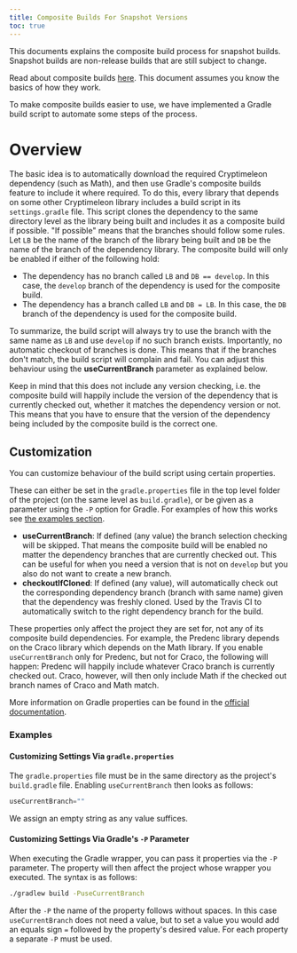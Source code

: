 ```yaml
---
title: Composite Builds For Snapshot Versions
toc: true
---
```


This documents explains the composite build process for snapshot builds.
Snapshot builds are non-release builds that are still subject to change.

Read about composite builds [here](https://docs.gradle.org/6.4.1/userguide/composite_builds.html).
This document assumes you know the basics of how they work.

To make composite builds easier to use, we have implemented a Gradle build script to automate some steps of the process.

# Overview
The basic idea is to automatically download the required Cryptimeleon dependency (such as Math), and then use Gradle's composite builds feature to include it where required.
To do this, every library that depends on some other Cryptimeleon library includes a build script in its `settings.gradle` file.
This script clones the dependency to the same directory level as the library being built and includes it as a composite build if possible.
"If possible" means that the branches should follow some rules. Let `LB` be the name of the branch of the library being built and `DB` be the name of the branch of the dependency library. The composite build will only be enabled if either of the following hold:

- The dependency has no branch called `LB` and `DB == develop`. In this case, the `develop` branch of the dependency is used for the composite build.
- The dependency has a branch called `LB` and `DB = LB`. In this case, the `DB` branch of the dependency is used for the composite build.

To summarize, the build script will always try to use the branch with the same name as `LB` and use `develop` if no such branch exists.
Importantly, no automatic checkout of branches is done. 
This means that if the branches don't match, the build script will complain and fail. 
You can adjust this behaviour using the **useCurrentBranch** parameter as explained below.

Keep in mind that this does not include any version checking, i.e. the composite build will happily include the version of the dependency that is currently checked out, whether it matches the dependency version or not.
This means that you have to ensure that the version of the dependency being included by the composite build is the correct one.

## Customization
You can customize behaviour of the build script using certain properties.

These can either be set in the `gradle.properties` file in the top level folder of the project (on the same level as `build.gradle`), or be given as a parameter using the `-P` option for Gradle.
For examples of how this works see [the examples section](#examples).

- **useCurrentBranch**: If defined (any value) the branch selection checking will be skipped. 
    That means the composite build will be enabled no matter the dependency branches that are currently checked out.
    This can be useful for when you need a version that is not on `develop` but you also do not want to create a new branch.
- **checkoutIfCloned**: If defined (any value), will automatically check out the corresponding
    dependency branch (branch with same name) given that the dependency was freshly cloned.
    Used by the Travis CI to automatically switch to the right dependency branch for the build.

These properties only affect the project they are set for, not any of its composite build dependencies.
For example, the Predenc library depends on the Craco library which depends on the Math library.
If you enable `useCurrentBranch` only for Predenc, but not for Craco, the following will happen:
Predenc will happily include whatever Craco branch is currently checked out.
Craco, however, will then only include Math if the checked out branch names of Craco and Math match.

More information on Gradle properties can be found in the [official documentation](https://docs.gradle.org/current/userguide/build_environment.html#sec:gradle_configuration_properties).

### Examples

#### Customizing Settings Via `gradle.properties`
The `gradle.properties` file must be in the same directory as the project's `build.gradle` file.
Enabling `useCurrentBranch` then looks as follows:
```groovy
useCurrentBranch=""
```
We assign an empty string as any value suffices.

#### Customizing Settings Via Gradle's `-P` Parameter
When executing the Gradle wrapper, you can pass it properties via the `-P` parameter.
The property will then affect the project whose wrapper you executed.
The syntax is as follows:
```bash
./gradlew build -PuseCurrentBranch
```
After the `-P` the name of the property follows without spaces.
In this case `useCurrentBranch` does not need a value, but to set a value you would add an equals sign `=` followed by the property's desired value.
For each property a separate `-P` must be used.
